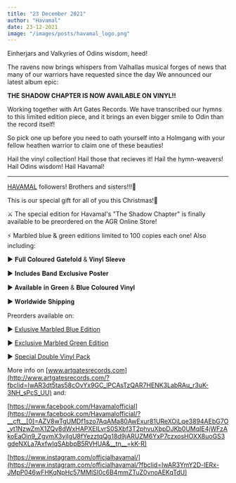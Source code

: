 ```yaml
---
title: "23 December 2021"
author: "Havamal"
date: 23-12-2021
image: "/images/posts/havamal_logo.png"
---
```


Einherjars and Valkyries of Odins wisdom, heed!

The ravens now brings whispers from Valhallas musical forges of news that many of our warriors have requested since the day We announced our latest album epic:

**THE SHADOW CHAPTER IS NOW AVAILABLE ON VINYL!!**

Working together with Art Gates Records. We have transcribed our hymns to this limited edition piece, and it brings an even bigger smile to Odin than the record itself!

So pick one up before you need to oath yourself into a Holmgang with your fellow heathen warrior to claim one of these beauties!

Hail the vinyl collection! Hail those that recieves it! Hail the hymn-weavers! Hail Odins wisdom! Hail Havamal!

---

[HAVAMAL](https://www.facebook.com/Havamalofficial/) followers! Brothers and sisters!!!🤘

This is our special gift for all of you this Christmas!🎄

⚔️ The special edition for Havamal's "The Shadow Chapter" is finally available to be preordered on the AGR Online Store!

⚡ Marbled blue & green editions limited to 100 copies each one! Also including:

▶️ 𝐅𝐮𝐥𝐥 𝐂𝐨𝐥𝐨𝐮𝐫𝐞𝐝 𝐆𝐚𝐭𝐞𝐟𝐨𝐥𝐝 & 𝐕𝐢𝐧𝐲𝐥 𝐒𝐥𝐞𝐞𝐯𝐞

▶️ 𝐈𝐧𝐜𝐥𝐮𝐝𝐞𝐬 𝐁𝐚𝐧𝐝 𝐄𝐱𝐜𝐥𝐮𝐬𝐢𝐯𝐞 𝐏𝐨𝐬𝐭𝐞𝐫

▶️ 𝐀𝐯𝐚𝐢𝐥𝐚𝐛𝐥𝐞 𝐢𝐧 𝐆𝐫𝐞𝐞𝐧 & 𝐁𝐥𝐮𝐞 𝐂𝐨𝐥𝐨𝐮𝐫𝐞𝐝 𝐕𝐢𝐧𝐲𝐥

▶️ 𝐖𝐨𝐫𝐥𝐝𝐰𝐢𝐝𝐞 𝐒𝐡𝐢𝐩𝐩𝐢𝐧𝐠

Preorders available on:

▶️ [Exlusive Marbled Blue Edition](https://artgatesrecords.com/store/en/inicio/havamal-the-shadow-chapter-exclusive-blue-vinyl-edition-preorder?fbclid=IwAR1FUUn7BPrue0bs6sKmpyjYGL-wjU3Xk4eXh-OacSq6pNzrK8Z67s1Ivpo)

▶️ [Exclusive Marbled Green Edition](https://artgatesrecords.com/store/en/inicio/havamal-the-shadow-chapter-edicion-exclusiva-vinilo-verde-preventa?fbclid=IwAR3gWXAH6XCl6LT7Med5pmYHGfgvgjlFNjcOYOYHAw0n_hEEHKlPPiM2QMU)

▶️ [Special Double Vinyl Pack](https://artgatesrecords.com/store/es/inicio/havamal-the-shadow-chapter-edicion-exclusiva-pack-de-vinilos-preventa?fbclid=IwAR2hK0t81QG02xmH7zt2H-VP17oZQJSmbeb83yAzlSqkK0cz4tS_UDg_y8M)

More info on [www.artgatesrecords.com](http://www.artgatesrecords.com/?fbclid=IwAR3dt5tas58cOvYx9GC_lPCAsTzQAR7HENK3LabRAu_r3uK-3NH_sPcS_UU) and:

[https://www.facebook.com/Havamalofficial](https://www.facebook.com/Havamalofficial/?__cft__[0]=AZV8wTgUMDf1szo7AqAMa80AwExur81UReXOiLqe3894AEbG7O_yt1NzwZmX1ZQv8dWxHAPXEILvrS0SXbf3T2phvuXbpDJKb0UMqIE4jWFzAkoEaOin9_ZgvmX3vjIgU8fYezztqQg18d9jARUZM6YxP7czxosHOXX8uoGS3gdeNXLa7AxfwIqSAbbpB5RVHUA&__tn__=kK-R)

[https://www.instagram.com/officialhavamal/](https://www.instagram.com/officialhavamal/?fbclid=IwAR3YmY2D-lERx-JMpP046wFHKqNpHc57MMlSI0c6B4mmZTuZ0vnoAEKqTdU)